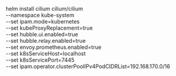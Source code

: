 helm install cilium cilium/cilium \
    --namespace kube-system \
    --set ipam.mode=kubernetes \
    --set kubeProxyReplacement=true \
    --set hubble.ui.enabled=true \
    --set hubble.relay.enabled=true \
    --set envoy.prometheus.enabled=true \
    --set k8sServiceHost=localhost \
    --set k8sServicePort=7445 \
    --set ipam.operator.clusterPoolIPv4PodCIDRList=192.168.170.0/16
